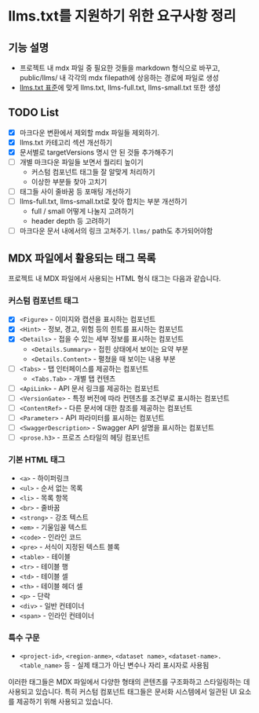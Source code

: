 # llms.txt를 지원하기 위한 요구사항 정리

## 기능 설명

- 프로젝트 내 mdx 파일 중 필요한 것들을 markdown 형식으로 바꾸고, public/llms/ 내 각각의 mdx filepath에 상응하는 경로에 파일로 생성
- [llms.txt 표준](https://llmstxt.org/)에 맞게 llms.txt, llms-full.txt, llms-small.txt 또한 생성

## TODO List

- [x] 마크다운 변환에서 제외할 mdx 파일들 제외하기.
- [x] llms.txt 카테고리 섹션 개선하기
- [x] 문서별로 targetVersions 명시 안 된 것들 추가해주기
- [ ] 개별 마크다운 파일들 보면서 퀄리티 높이기
  - 커스텀 컴포넌트 태그들 잘 알맞게 처리하기
  - 이상한 부분들 찾아 고치기
- [ ] 태그들 사이 줄바꿈 등 포매팅 개선하기
- [ ] llms-full.txt, llms-small.txt로 찾아 합치는 부분 개선하기
  - full / small 어떻게 나눌지 고려하기
  - header depth 등 고려하기
- [ ] 마크다운 문서 내에서의 링크 고쳐주기. `llms/` path도 추가되어야함

## MDX 파일에서 활용되는 태그 목록

프로젝트 내 MDX 파일에서 사용되는 HTML 형식 태그는 다음과 같습니다.

### 커스텀 컴포넌트 태그

- [x] `<Figure>` - 이미지와 캡션을 표시하는 컴포넌트
- [x] `<Hint>` - 정보, 경고, 위험 등의 힌트를 표시하는 컴포넌트
- [x] `<Details>` - 접을 수 있는 세부 정보를 표시하는 컴포넌트
  - `<Details.Summary>` - 접힌 상태에서 보이는 요약 부분
  - `<Details.Content>` - 펼쳤을 때 보이는 내용 부분
- [ ] `<Tabs>` - 탭 인터페이스를 제공하는 컴포넌트
  - `<Tabs.Tab>` - 개별 탭 컨텐츠
- [ ] `<ApiLink>` - API 문서 링크를 제공하는 컴포넌트
- [ ] `<VersionGate>` - 특정 버전에 따라 컨텐츠를 조건부로 표시하는 컴포넌트
- [ ] `<ContentRef>` - 다른 문서에 대한 참조를 제공하는 컴포넌트
- [ ] `<Parameter>` - API 파라미터를 표시하는 컴포넌트
- [ ] `<SwaggerDescription>` - Swagger API 설명을 표시하는 컴포넌트
- [ ] `<prose.h3>` - 프로즈 스타일의 헤딩 컴포넌트

### 기본 HTML 태그

- `<a>` - 하이퍼링크
- `<ul>` - 순서 없는 목록
- `<li>` - 목록 항목
- `<br>` - 줄바꿈
- `<strong>` - 강조 텍스트
- `<em>` - 기울임꼴 텍스트
- `<code>` - 인라인 코드
- `<pre>` - 서식이 지정된 텍스트 블록
- `<table>` - 테이블
- `<tr>` - 테이블 행
- `<td>` - 테이블 셀
- `<th>` - 테이블 헤더 셀
- `<p>` - 단락
- `<div>` - 일반 컨테이너
- `<span>` - 인라인 컨테이너

### 특수 구문

- `<project-id>`, `<region-anme>`, `<dataset name>`, `<dataset-name>.<table_name>` 등 - 실제 태그가 아닌 변수나 자리 표시자로 사용됨

이러한 태그들은 MDX 파일에서 다양한 형태의 콘텐츠를 구조화하고 스타일링하는 데 사용되고 있습니다. 특히 커스텀 컴포넌트 태그들은 문서화 시스템에서 일관된 UI 요소를 제공하기 위해 사용되고 있습니다.

